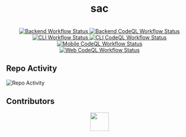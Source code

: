 <h1 align="center">sac</h1>

<br />

<div align="center">
  <!-- Github Actions -->
  <a href="https://github.com/GenerateNU/sac/actions/workflows/backend.yml">
    <img src="https://github.com/GenerateNU/sac/actions/workflows/backend.yml/badge.svg"
      alt="Backend Workflow Status" />
  </a>

  <a href="https://github.com/GenerateNU/sac/actions/workflows/backend_codeql.yml">
    <img src="https://github.com/GenerateNU/sac/actions/workflows/backend_codeql.yml/badge.svg"
      alt="Backend CodeQL Workflow Status" />
  </a>

  <br />

  <a href="https://github.com/GenerateNU/sac/actions/workflows/cli.yml">
    <img src="https://github.com/GenerateNU/sac/actions/workflows/cli.yml/badge.svg"
      alt="CLI Workflow Status" />
  </a>

  <a href="https://github.com/GenerateNU/sac/actions/workflows/cli_codeql.yml">
    <img src="https://github.com/GenerateNU/sac/actions/workflows/cli_codeql.yml/badge.svg"
      alt="CLI CodeQL Workflow Status" />
  </a>

  <br />

  <a href="https://github.com/GenerateNU/sac/actions/workflows/mobile_codeql.yml">
    <img src="https://github.com/GenerateNU/sac/actions/workflows/mobile_codeql.yml/badge.svg"
      alt="Mobile CodeQL Workflow Status" />
  </a>

  <br />
  
  <a href="https://github.com/GenerateNU/sac/actions/workflows/web_codeql.yml">
    <img src="https://github.com/GenerateNU/sac/actions/workflows/web_codeql.yml/badge.svg"
      alt="Web CodeQL Workflow Status" />
  </a>
</div>

## Repo Activity

![Repo Activity](https://repobeats.axiom.co/api/embed/0c57b86b156d377fcc75a6e482bf921acc8c550b.svg "Repobeats analytics image")

## Contributors

<div align="center">
  <a href="https://github.com/GenerateNU/sac/graphs/contributors">
    <img src="https://contrib.rocks/image?repo=GenerateNU/sac" height="50px"/>
  </a>
</div>
